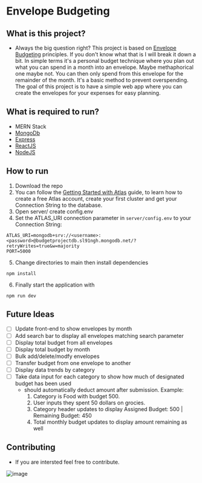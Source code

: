 # Envelope Budgeting
 
## What is this project?
- Always the big question right? This project is based on [Envelope Budgeting](https://www.thebalancemoney.com/what-is-envelope-budgeting-1293682) principles. If you don't know what that is I will break it down a bit. In simple terms it's a personal budget technique where you plan out what you can spend in a month into an envelope. Maybe methaphorical one maybe not. You can then only spend from this envelope for the remainder of the month. It's a basic method to prevent overspending. The goal of this project is to have a simple web app where you can create the envelopes for your expenses for easy planning.

## What is required to run?
- MERN Stack
- [MongoDb](https://www.mongodb.com/)
- [Express](http://expressjs.com/)
- [ReactJS](https://reactjs.org/)
- [NodeJS](https://nodejs.org/en/download/)

## How to run
1. Download the repo
2. You can follow the [Getting Started with Atlas](https://docs.atlas.mongodb.com/getting-started/) guide, to learn how to create a free Atlas account, create your first cluster and get your Connection String to the database.
3. Open server/ create config.env
4. Set the ATLAS_URI connection parameter in `server/config.env` to your Connection String:
```
ATLAS_URI=mongodb+srv://<username>:<password>@budgetprojectdb.sl91ngh.mongodb.net/?retryWrites=true&w=majority
PORT=5000
```
5. Change directories to main then install dependencies
```
npm install
```
6. Finally start the application with
```
npm run dev
```

## Future Ideas
- [ ] Update front-end to show envelopes by month
- [ ] Add search bar to display all envelopes matching search parameter
- [ ] Display total budget from all envelopes
- [ ] Display total budget by month
- [ ] Bulk add/delete/modfy envelopes
- [ ] Transfer budget from one envelope to another
- [ ] Display data trends by category
- [ ] Take data input for each category to show how much of designated budget has been used
  - should automatically deduct amount after submission. Example:
    1. Category is Food with budget 500.
    2. User inputs they spent 50 dollars on grocies.
    3. Category header updates to display Assigned Budget: 500 | Remaining Budget: 450
    4. Total monthly budget updates to display amount remaining as well

## Contributing
- If you are intersted feel free to contribute.

![image](https://user-images.githubusercontent.com/60308670/200439088-b6711f6a-c236-4164-ad4d-c26518352555.png)
